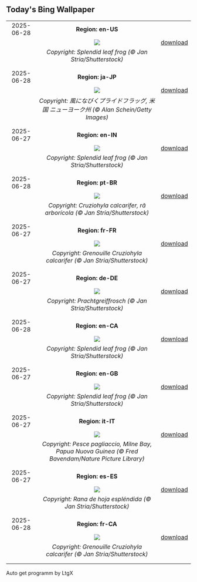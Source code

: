 ## Today's Bing Wallpaper
|      |      |      |
| :----: | :----: | :----: |
|2025-06-28|**Region: en-US**||
||![](https://www.bing.com/th?id=OHR.SplendidFrog_EN-US9346105347_UHD.jpg&pid=hp&w=1152&h=648&rs=1&c=4)| [download](https://www.bing.com/th?id=OHR.SplendidFrog_EN-US9346105347_UHD.jpg)|
||*Copyright: Splendid leaf frog (© Jan Stria/Shutterstock)*
||
|||
|2025-06-28|**Region: ja-JP**||
||![](https://www.bing.com/th?id=OHR.PrideParade_JA-JP3577767759_UHD.jpg&pid=hp&w=1152&h=648&rs=1&c=4)| [download](https://www.bing.com/th?id=OHR.PrideParade_JA-JP3577767759_UHD.jpg)|
||*Copyright: 風になびくプライドフラッグ, 米国 ニューヨーク州 (© Alan Schein/Getty Images)*
||
|||
|2025-06-27|**Region: en-IN**||
||![](https://www.bing.com/th?id=OHR.SplendidFrog_EN-IN1765447694_UHD.jpg&pid=hp&w=1152&h=648&rs=1&c=4)| [download](https://www.bing.com/th?id=OHR.SplendidFrog_EN-IN1765447694_UHD.jpg)|
||*Copyright: Splendid leaf frog (© Jan Stria/Shutterstock)*
||
|||
|2025-06-28|**Region: pt-BR**||
||![](https://www.bing.com/th?id=OHR.SplendidFrog_PT-BR2454660849_UHD.jpg&pid=hp&w=1152&h=648&rs=1&c=4)| [download](https://www.bing.com/th?id=OHR.SplendidFrog_PT-BR2454660849_UHD.jpg)|
||*Copyright: Cruziohyla calcarifer, rã arborícola (© Jan Stria/Shutterstock)*
||
|||
|2025-06-27|**Region: fr-FR**||
||![](https://www.bing.com/th?id=OHR.SplendidFrog_FR-FR6442943512_UHD.jpg&pid=hp&w=1152&h=648&rs=1&c=4)| [download](https://www.bing.com/th?id=OHR.SplendidFrog_FR-FR6442943512_UHD.jpg)|
||*Copyright: Grenouille Cruziohyla calcarifer (© Jan Stria/Shutterstock)*
||
|||
|2025-06-27|**Region: de-DE**||
||![](https://www.bing.com/th?id=OHR.SplendidFrog_DE-DE7801241876_UHD.jpg&pid=hp&w=1152&h=648&rs=1&c=4)| [download](https://www.bing.com/th?id=OHR.SplendidFrog_DE-DE7801241876_UHD.jpg)|
||*Copyright: Prachtgreiffrosch (© Jan Stria/Shutterstock)*
||
|||
|2025-06-28|**Region: en-CA**||
||![](https://www.bing.com/th?id=OHR.SplendidFrog_EN-CA1521456248_UHD.jpg&pid=hp&w=1152&h=648&rs=1&c=4)| [download](https://www.bing.com/th?id=OHR.SplendidFrog_EN-CA1521456248_UHD.jpg)|
||*Copyright: Splendid leaf frog (© Jan Stria/Shutterstock)*
||
|||
|2025-06-27|**Region: en-GB**||
||![](https://www.bing.com/th?id=OHR.SplendidFrog_EN-GB1133553624_UHD.jpg&pid=hp&w=1152&h=648&rs=1&c=4)| [download](https://www.bing.com/th?id=OHR.SplendidFrog_EN-GB1133553624_UHD.jpg)|
||*Copyright: Splendid leaf frog (© Jan Stria/Shutterstock)*
||
|||
|2025-06-27|**Region: it-IT**||
||![](https://www.bing.com/th?id=OHR.MaroonClownfish_IT-IT1939766498_UHD.jpg&pid=hp&w=1152&h=648&rs=1&c=4)| [download](https://www.bing.com/th?id=OHR.MaroonClownfish_IT-IT1939766498_UHD.jpg)|
||*Copyright: Pesce pagliaccio, Milne Bay, Papua Nuova Guinea (© Fred Bavendam/Nature Picture Library)*
||
|||
|2025-06-27|**Region: es-ES**||
||![](https://www.bing.com/th?id=OHR.SplendidFrog_ES-ES0147065495_UHD.jpg&pid=hp&w=1152&h=648&rs=1&c=4)| [download](https://www.bing.com/th?id=OHR.SplendidFrog_ES-ES0147065495_UHD.jpg)|
||*Copyright: Rana de hoja espléndida (© Jan Stria/Shutterstock)*
||
|||
|2025-06-28|**Region: fr-CA**||
||![](https://www.bing.com/th?id=OHR.SplendidFrog_FR-CA1970475341_UHD.jpg&pid=hp&w=1152&h=648&rs=1&c=4)| [download](https://www.bing.com/th?id=OHR.SplendidFrog_FR-CA1970475341_UHD.jpg)|
||*Copyright: Grenouille Cruziohyla calcarifer (© Jan Stria/Shutterstock)*
||
|||

Auto get programm by LtgX
